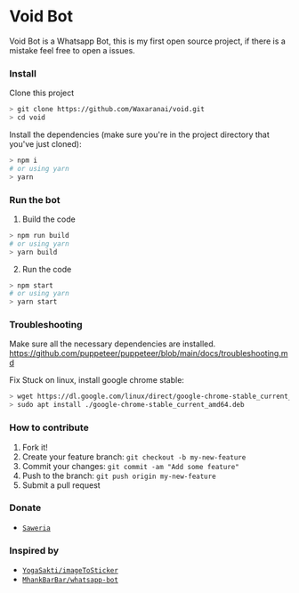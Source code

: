 # Void Bot
Void Bot is a Whatsapp Bot, this is my first open source project, if there is a mistake feel free to open a issues.

### Install
Clone this project

```bash
> git clone https://github.com/Waxaranai/void.git
> cd void
```

Install the dependencies (make sure you're in the project directory that you've just cloned):

```bash
> npm i
# or using yarn
> yarn
```
### Run the bot

1. Build the code 
```bash
> npm run build
# or using yarn
> yarn build
```
2. Run the code
```bash
> npm start
# or using yarn
> yarn start
```


### Troubleshooting
Make sure all the necessary dependencies are installed.
https://github.com/puppeteer/puppeteer/blob/main/docs/troubleshooting.md

Fix Stuck on linux, install google chrome stable:
```bash
> wget https://dl.google.com/linux/direct/google-chrome-stable_current_amd64.deb
> sudo apt install ./google-chrome-stable_current_amd64.deb
```

### How to contribute
1. Fork it!
2. Create your feature branch: `git checkout -b my-new-feature`
3. Commit your changes: `git commit -am "Add some feature"`
4. Push to the branch: `git push origin my-new-feature`
5. Submit a pull request

### Donate
* [`Saweria`](https://saweria.co/donate/waxaranai)

### Inspired by
* [`YogaSakti/imageToSticker`](https://github.com/YogaSakti/imageToSticker)
* [`MhankBarBar/whatsapp-bot`](https://github.com/MhankBarBar/whatsapp-bot)
